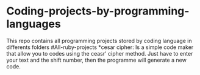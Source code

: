 # Coding-projects-by-programming-languages

This repo contains all programming projects stored by coding language in differents folders
#All-ruby-projects
  *cesar cipher: Is a simple code maker that allow you to codes using the ceasr' cipher method. Just have to enter your text and the shift number, then the   programme will generate a new code.
